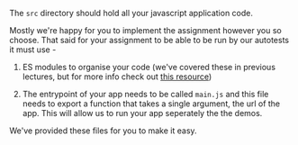 The `src` directory should hold all your javascript application code.

Mostly we're happy for you to implement the assignment 
however you so choose. That said for your assignment to 
be able to be run by our autotests it must use -

1. ES modules to organise your code (we've covered these in previous lectures, but for more info check out [this resource](https://developer.mozilla.org/en-US/docs/Web/JavaScript/Reference/Statements/import))

2. The entrypoint of your app needs to be called `main.js` and this file needs to export a function that takes a single argument, the url of the app. This will allow us to run your
app seperately the the demos.

We've provided these files for you to make it easy.
